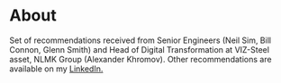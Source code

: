 # About

Set of recommendations received from Senior Engineers (Neil Sim, Bill Connon, Glenn Smith) and Head of Digital Transformation at VIZ-Steel asset, NLMK Group (Alexander Khromov). Other recommendations are available on my [LinkedIn.](https://www.linkedin.com/in/dmitry-zorikhin/)
